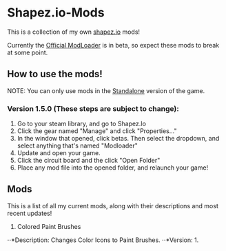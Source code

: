 # Shapez.io-Mods
This is a collection of my own [shapez.io](https://shapez.io) mods!

Currently the [Official ModLoader](https://github.com/tobspr/shapez.io/tree/modloader) is in beta, so expect these mods to break at some point.

## How to use the mods!
NOTE: You can only use mods in the [Standalone](https://store.steampowered.com/app/1318690/shapezio/) version of the game.

### Version 1.5.0 (These steps are subject to change):

  1. Go to your steam library, and go to Shapez.Io
  2. Click the gear named "Manage" and click "Properties..."
  3. In the window that opened, click betas. Then select the dropdown, and select anything that's named "Modloader"
  5. Update and open your game.
  6. Click the circuit board and the click "Open Folder"
  7. Place any mod file into the opened folder, and relaunch your game!


## Mods

This is a list of all my current mods, along with their descriptions and most recent updates!

1. Colored Paint Brushes

⋅⋅*Description: Changes Color Icons to Paint Brushes.
⋅⋅*Version: 1.
